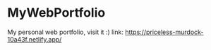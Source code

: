 # MyWebPortfolio
My personal web portfolio, visit it :) link: https://priceless-murdock-10a43f.netlify.app/



